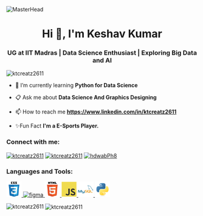 ![MasterHead](https://user-images.githubusercontent.com/90236635/232446433-d5540fa2-fe28-4bb8-b929-cdb51fe61336.gif)
<h1 align="center">Hi 👋, I'm Keshav Kumar</h1>
<h3 align="center">UG at IIT Madras | Data Science Enthusiast | Exploring Big Data and AI</h3>

<p align="left"> <img src="https://komarev.com/ghpvc/?username=ktcreatz2611&label=Profile%20views&color=0e75b6&style=flat" alt="ktcreatz2611" /> </p>

- 🌱 I’m currently learning **Python for Data Science**

- 📋 Ask me about **Data Science And Graphics Designing**

- 📫 How to reach me **https://www.linkedin.com/in/ktcreatz2611**

- ✨Fun Fact **I'm a E-Sports Player.**

<h3 align="left">Connect with me:</h3>
<p align="left">
<a href="https://linkedin.com/in/ktcreatz2611" target="blank"><img align="center" src="https://raw.githubusercontent.com/rahuldkjain/github-profile-readme-generator/master/src/images/icons/Social/linked-in-alt.svg" alt="ktcreatz2611" height="30" width="40" /></a>
<a href="https://instagram.com/ktcreatz2611" target="blank"><img align="center" src="https://raw.githubusercontent.com/rahuldkjain/github-profile-readme-generator/master/src/images/icons/Social/instagram.svg" alt="ktcreatz2611" height="30" width="40" /></a>
<a href="https://discord.gg/hdwabPh8" target="blank"><img align="center" src="https://raw.githubusercontent.com/rahuldkjain/github-profile-readme-generator/master/src/images/icons/Social/discord.svg" alt="hdwabPh8" height="30" width="40" /></a>
</p>

<h3 align="left">Languages and Tools:</h3>
<p align="left"> <a href="https://www.w3schools.com/css/" target="_blank" rel="noreferrer"> <img src="https://raw.githubusercontent.com/devicons/devicon/master/icons/css3/css3-original-wordmark.svg" alt="css3" width="40" height="40"/> </a> <a href="https://www.figma.com/" target="_blank" rel="noreferrer"> <img src="https://www.vectorlogo.zone/logos/figma/figma-icon.svg" alt="figma" width="40" height="40"/> </a> <a href="https://www.w3.org/html/" target="_blank" rel="noreferrer"> <img src="https://raw.githubusercontent.com/devicons/devicon/master/icons/html5/html5-original-wordmark.svg" alt="html5" width="40" height="40"/> </a> <a href="https://developer.mozilla.org/en-US/docs/Web/JavaScript" target="_blank" rel="noreferrer"> <img src="https://raw.githubusercontent.com/devicons/devicon/master/icons/javascript/javascript-original.svg" alt="javascript" width="40" height="40"/> </a> <a href="https://www.mysql.com/" target="_blank" rel="noreferrer"> <img src="https://raw.githubusercontent.com/devicons/devicon/master/icons/mysql/mysql-original-wordmark.svg" alt="mysql" width="40" height="40"/> </a> <a href="https://www.python.org" target="_blank" rel="noreferrer"> <img src="https://raw.githubusercontent.com/devicons/devicon/master/icons/python/python-original.svg" alt="python" width="40" height="40"/> </a> </p>

<p><img align="left" src="https://github-readme-stats.vercel.app/api/top-langs?username=ktcreatz2611&show_icons=true&locale=en&layout=compact" alt="ktcreatz2611" /></p>

<p>&nbsp;<img align="center" src="https://github-readme-stats.vercel.app/api?username=ktcreatz2611&show_icons=true&locale=en" alt="ktcreatz2611" /></p>

